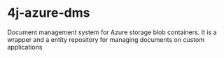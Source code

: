 # 4j-azure-dms
Document management system for Azure storage blob containers. It is a wrapper and a entity repository for managing documents on custom applications
